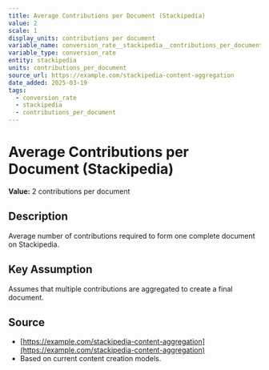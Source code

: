 ```yaml
---
title: Average Contributions per Document (Stackipedia)
value: 2
scale: 1
display_units: contributions per document
variable_name: conversion_rate__stackipedia__contributions_per_document
variable_type: conversion_rate
entity: stackipedia
units: contributions_per_document
source_url: https://example.com/stackipedia-content-aggregation
date_added: 2025-03-19
tags:
  - conversion_rate
  - stackipedia
  - contributions_per_document
---
```


# Average Contributions per Document (Stackipedia)

**Value:** 2 contributions per document

## Description

Average number of contributions required to form one complete document on Stackipedia.

## Key Assumption

Assumes that multiple contributions are aggregated to create a final document.

## Source

- [https://example.com/stackipedia-content-aggregation](https://example.com/stackipedia-content-aggregation)
- Based on current content creation models.
